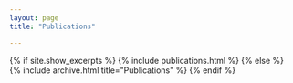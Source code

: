 ```yaml
---
layout: page
title: "Publications"

---
```


{% if site.show_excerpts %}
  {% include publications.html %}
{% else %}
  {% include archive.html title="Publications" %}
{% endif %}
